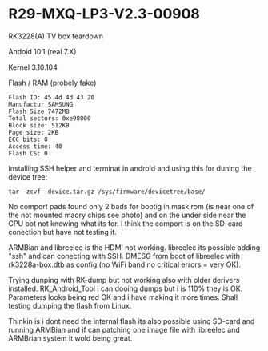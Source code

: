 # R29-MXQ-LP3-V2.3-00908
RK3228(A) TV box teardown

Andoid 10.1 (real 7.X)

Kernel 3.10.104

Flash / RAM (probely fake)
```
Flash ID: 45 4d 4d 43 20
Manufactur SAMSUNG
Flash Size 7472MB
Total sectors: 0xe98000
Block size: 512KB
Page size: 2KB
ECC bits: 0
Access time: 40
Flash CS: 0
```
Installing  SSH helper and terminat in android and using this for duning the device tree:
```
tar -zcvf  device.tar.gz /sys/firmware/devicetree/base/
```
No comport pads found only 2 bads for bootig in mask rom (is near one of the not mounted maory chips see photo) and on the under side near the CPU bot not knowing what its for. I think the comport is on the SD-card conection but have not testing it.

ARMBian and libreelec is the HDMI not working.
libreelec its possible adding "ssh" and can conecting with SSH.
DMESG from boot of libreelec with rk3228a-box.dtb as config (no WiFi band no critical errors = very OK).


Trying dunping with RK-dump but not working also with older derivers installed.
RK_Android_Tool i can dooing dumps but i is 110% they is OK.
Parameters looks being red OK and i have making it more times.
Shall testing dumping the flash from Linux.

Thinkin is i dont need the internal flash its also possible using SD-card and running  ARMBian and if can patching one image file with libreelec and ARMBrian system it wold being great.

